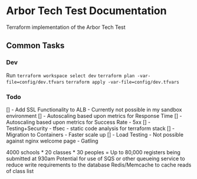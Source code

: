 # Arbor Tech Test Documentation
Terraform implementation of the Arbor Tech Test

## Common Tasks

### Dev

Run `terraform workspace select dev`
`terraform plan -var-file=config/dev.tfvars`
`terraform apply -var-file=config/dev.tfvars`

### Todo

[] - Add SSL Functionality to ALB - Currently not possible in my sandbox environment
[] - Autoscaling based upon metrics for Response Time
[] - Autoscaling based upon metrics for Success Rate - 5xx 
[] - Testing+Security - tfsec - static code analysis for terraform stack
[] - Migration to Containers - Faster scale up 
[] - Load Testing - Not possible against nginx welcome page - Gatling 

4000 schools * 20 classes * 30 peoples = Up to 80,000 registers being submitted at 930am 
Potential for use of SQS or other queueing service to reduce write requirements to the database
Redis/Memcache to cache reads of class list 
